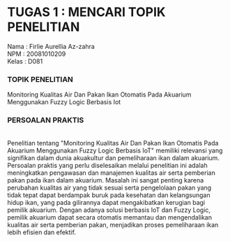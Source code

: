 # TUGAS 1 : MENCARI TOPIK PENELITIAN

Nama  : Firlie Aurellia Az-zahra <br>
NPM   : 20081010209 <br>
Kelas : D081 <br>

### TOPIK PENELITIAN 
Monitoring Kualitas Air Dan Pakan Ikan Otomatis Pada Akuarium Menggunakan Fuzzy Logic Berbasis Iot

### PERSOALAN PRAKTIS
<br> Penelitian tentang "Monitoring Kualitas Air Dan Pakan Ikan Otomatis Pada Akuarium Menggunakan Fuzzy Logic Berbasis IoT" memiliki relevansi yang signifikan dalam dunia akuakultur dan pemeliharaan ikan dalam akuarium. Persoalan praktis yang perlu diselesaikan melalui penelitian ini adalah meningkatkan pengawasan dan manajemen kualitas air serta pemberian pakan pada ikan dalam akuarium. Masalah ini sangat penting karena perubahan kualitas air yang tidak sesuai serta pengelolaan pakan yang tidak tepat dapat berdampak buruk pada kesehatan dan kelangsungan hidup ikan, yang pada gilirannya dapat mengakibatkan kerugian bagi pemilik akuarium. Dengan adanya solusi berbasis IoT dan Fuzzy Logic, pemilik akuarium dapat secara otomatis memantau dan mengendalikan kualitas air serta pemberian pakan, menjadikan proses pemeliharaan ikan lebih efisien dan efektif.




